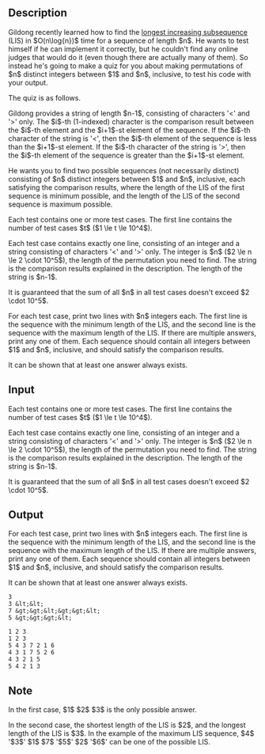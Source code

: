 ## Description

<div><p>Gildong recently learned how to find the <a href="https://en.wikipedia.org/wiki/Longest_increasing_subsequence">longest increasing subsequence</a> (LIS) in $O(n\log{n})$ time for a sequence of length $n$. He wants to test himself if he can implement it correctly, but he couldn't find any online judges that would do it (even though there are actually many of them). So instead he's going to make a quiz for you about making permutations of $n$ distinct integers between $1$ and $n$, inclusive, to test his code with your output.</p><p>The quiz is as follows.</p><p>Gildong provides a string of length $n-1$, consisting of characters '<span class="tex-font-style-tt">&lt;</span>' and '<span class="tex-font-style-tt">&gt;</span>' only. The $i$-th (1-indexed) character is the comparison result between the $i$-th element and the $i+1$-st element of the sequence. If the $i$-th character of the string is '<span class="tex-font-style-tt">&lt;</span>', then the $i$-th element of the sequence is less than the $i+1$-st element. If the $i$-th character of the string is '<span class="tex-font-style-tt">&gt;</span>', then the $i$-th element of the sequence is greater than the $i+1$-st element.</p><p>He wants you to find two possible sequences (not necessarily distinct) consisting of $n$ distinct integers between $1$ and $n$, inclusive, each satisfying the comparison results, where the length of the LIS of the first sequence is minimum possible, and the length of the LIS of the second sequence is maximum possible.</p></div><div class="input-specification"><p>Each test contains one or more test cases. The first line contains the number of test cases $t$ ($1 \le t \le 10^4$).</p><p>Each test case contains exactly one line, consisting of an integer and a string consisting of characters '<span class="tex-font-style-tt">&lt;</span>' and '<span class="tex-font-style-tt">&gt;</span>' only. The integer is $n$ ($2 \le n \le 2 \cdot 10^5$), the length of the permutation you need to find. The string is the comparison results explained in the description. The length of the string is $n-1$.</p><p>It is guaranteed that the sum of all $n$ in all test cases doesn't exceed $2 \cdot 10^5$.</p></div><div class="output-specification"><p>For each test case, print two lines with $n$ integers each. The first line is the sequence with the minimum length of the LIS, and the second line is the sequence with the maximum length of the LIS. If there are multiple answers, print any one of them. Each sequence should contain all integers between $1$ and $n$, inclusive, and should satisfy the comparison results.</p><p>It can be shown that at least one answer always exists.</p></div>

## Input

<p>Each test contains one or more test cases. The first line contains the number of test cases $t$ ($1 \le t \le 10^4$).</p><p>Each test case contains exactly one line, consisting of an integer and a string consisting of characters '<span class="tex-font-style-tt">&lt;</span>' and '<span class="tex-font-style-tt">&gt;</span>' only. The integer is $n$ ($2 \le n \le 2 \cdot 10^5$), the length of the permutation you need to find. The string is the comparison results explained in the description. The length of the string is $n-1$.</p><p>It is guaranteed that the sum of all $n$ in all test cases doesn't exceed $2 \cdot 10^5$.</p>

## Output

<p>For each test case, print two lines with $n$ integers each. The first line is the sequence with the minimum length of the LIS, and the second line is the sequence with the maximum length of the LIS. If there are multiple answers, print any one of them. Each sequence should contain all integers between $1$ and $n$, inclusive, and should satisfy the comparison results.</p><p>It can be shown that at least one answer always exists.</p>





```input1
3
3 &lt;&lt;
7 &gt;&gt;&lt;&gt;&gt;&lt;
5 &gt;&gt;&gt;&lt;
```




```output1
1 2 3
1 2 3
5 4 3 7 2 1 6
4 3 1 7 5 2 6
4 3 2 1 5
5 4 2 1 3
```



## Note

<p>In the first case, $1$ $2$ $3$ is the only possible answer.</p><p>In the second case, the shortest length of the LIS is $2$, and the longest length of the LIS is $3$. In the example of the maximum LIS sequence, $4$ '<span class="tex-font-style-tt">$3$</span>' $1$ $7$ '<span class="tex-font-style-tt">$5$</span>' $2$ '<span class="tex-font-style-tt">$6$</span>' can be one of the possible LIS.</p>
